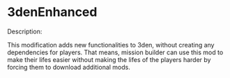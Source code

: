 # 3denEnhanced
Description:

This modification adds new functionalities to 3den, without creating any dependencies for players. That means, mission builder can use this mod to make their lifes easier without making the lifes of the players harder by forcing them to download additional mods.
 
